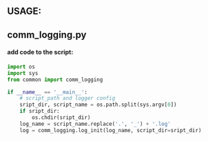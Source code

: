 ## USAGE:
## comm_logging.py
#### add code to the script:
```python
import os
import sys
from common import comm_logging

if __name__ == '__main__':
    # script_path and logger config
    sript_dir, script_name = os.path.split(sys.argv[0])
    if sript_dir:
        os.chdir(sript_dir)
    log_name = script_name.replace('.', '_') + '.log'
    log = comm_logging.log_init(log_name, script_dir=sript_dir)

```